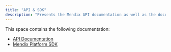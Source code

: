 ```yaml
---
title: "API & SDK"
description: "Presents the Mendix API documentation as well as the documentation for the Mendix Platform SDK."
---
```


This space contains the following documentation:

* [API Documentation](apidocs)
* [Mendix Platform SDK](mxsdk)
